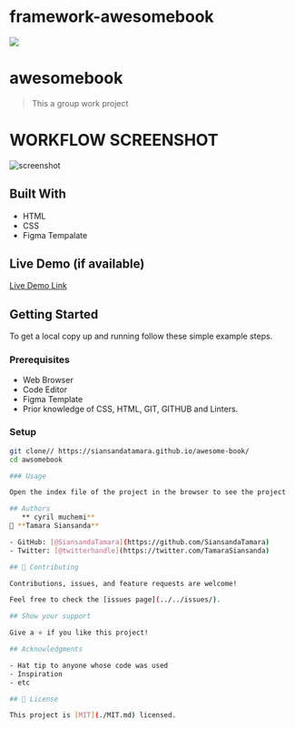 # framework-awesomebook
![](https://img.shields.io/badge/Microverse-blueviolet)

# awesomebook

> This a group work project

# WORKFLOW SCREENSHOT
![screenshot]()

## Built With
- HTML
- CSS
- Figma Tempalate
## Live Demo (if available)

[Live Demo Link](https://siansandatamara.github.io/awesome-book/
)

## Getting Started

To get a local copy up and running follow these simple example steps.

### Prerequisites

- Web Browser
- Code Editor
- Figma Template
- Prior knowledge of CSS, HTML, GIT, GITHUB and Linters.

### Setup

```bash
git clone// https://siansandatamara.github.io/awesome-book/
cd awsomebook

### Usage

Open the index file of the project in the browser to see the project

## Authors
   ** cyril muchemi**
👤 **Tamara Siansanda**

- GitHub: [@SiansandaTamara](https://github.com/SiansandaTamara)
- Twitter: [@twitterhandle](https://twitter.com/TamaraSiansanda)

## 🤝 Contributing

Contributions, issues, and feature requests are welcome!

Feel free to check the [issues page](../../issues/).

## Show your support

Give a ⭐️ if you like this project!

## Acknowledgments

- Hat tip to anyone whose code was used
- Inspiration
- etc

## 📝 License

This project is [MIT](./MIT.md) licensed.
